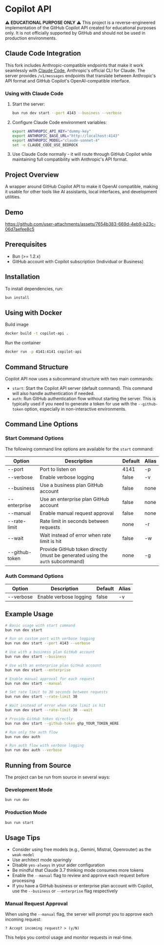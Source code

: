 # Copilot API

⚠️ **EDUCATIONAL PURPOSE ONLY** ⚠️
This project is a reverse-engineered implementation of the GitHub Copilot API created for educational purposes only. It is not officially supported by GitHub and should not be used in production environments.

## Claude Code Integration

This fork includes Anthropic-compatible endpoints that make it work seamlessly with [Claude Code](https://claude.ai/code), Anthropic's official CLI for Claude. The server provides `/v1/messages` endpoints that translate between Anthropic's API format and GitHub Copilot's OpenAI-compatible interface.

### Using with Claude Code

1. Start the server:
   ```sh
   bun run dev start --port 4143 --business --verbose
   ```

2. Configure Claude Code environment variables:
   ```sh
   export ANTHROPIC_API_KEY="dummy-key"
   export ANTHROPIC_BASE_URL="http://localhost:4143"
   export ANTHROPIC_MODEL="claude-sonnet-4"
   set -e CLAUDE_CODE_USE_BEDROCK
   ```

3. Use Claude Code normally - it will route through GitHub Copilot while maintaining full compatibility with Anthropic's API format.

## Project Overview

A wrapper around GitHub Copilot API to make it OpenAI compatible, making it usable for other tools like AI assistants, local interfaces, and development utilities.

## Demo

https://github.com/user-attachments/assets/7654b383-669d-4eb9-b23c-06d7aefee8c5

## Prerequisites

- Bun (>= 1.2.x)
- GitHub account with Copilot subscription (Individual or Business)

## Installation

To install dependencies, run:

```sh
bun install
```

## Using with Docker

Build image

```sh
docker build -t copilot-api .
```

Run the container

```sh
docker run -p 4141:4141 copilot-api
```

## Command Structure

Copilot API now uses a subcommand structure with two main commands:

- `start`: Start the Copilot API server (default command). This command will also handle authentication if needed.
- `auth`: Run GitHub authentication flow without starting the server. This is typically used if you need to generate a token for use with the `--github-token` option, especially in non-interactive environments.

## Command Line Options

### Start Command Options

The following command line options are available for the `start` command:

| Option         | Description                                                                   | Default | Alias |
| -------------- | ----------------------------------------------------------------------------- | ------- | ----- |
| --port         | Port to listen on                                                             | 4141    | -p    |
| --verbose      | Enable verbose logging                                                        | false   | -v    |
| --business     | Use a business plan GitHub account                                            | false   | none  |
| --enterprise   | Use an enterprise plan GitHub account                                         | false   | none  |
| --manual       | Enable manual request approval                                                | false   | none  |
| --rate-limit   | Rate limit in seconds between requests                                        | none    | -r    |
| --wait         | Wait instead of error when rate limit is hit                                  | false   | -w    |
| --github-token | Provide GitHub token directly (must be generated using the `auth` subcommand) | none    | -g    |

### Auth Command Options

| Option    | Description            | Default | Alias |
| --------- | ---------------------- | ------- | ----- |
| --verbose | Enable verbose logging | false   | -v    |

## Example Usage

```sh
# Basic usage with start command
bun run dev start

# Run on custom port with verbose logging
bun run dev start --port 4143 --verbose

# Use with a business plan GitHub account
bun run dev start --business

# Use with an enterprise plan GitHub account
bun run dev start --enterprise

# Enable manual approval for each request
bun run dev start --manual

# Set rate limit to 30 seconds between requests
bun run dev start --rate-limit 30

# Wait instead of error when rate limit is hit
bun run dev start --rate-limit 30 --wait

# Provide GitHub token directly
bun run dev start --github-token ghp_YOUR_TOKEN_HERE

# Run only the auth flow
bun run dev auth

# Run auth flow with verbose logging
bun run dev auth --verbose
```

## Running from Source

The project can be run from source in several ways:

### Development Mode

```sh
bun run dev
```

### Production Mode

```sh
bun run start
```

## Usage Tips

- Consider using free models (e.g., Gemini, Mistral, Openrouter) as the `weak-model`
- Use architect mode sparingly
- Disable `yes-always` in your aider configuration
- Be mindful that Claude 3.7 thinking mode consumes more tokens
- Enable the `--manual` flag to review and approve each request before processing
- If you have a GitHub business or enterprise plan account with Copilot, use the `--business` or `--enterprise` flag respectively

### Manual Request Approval

When using the `--manual` flag, the server will prompt you to approve each incoming request:

```
? Accept incoming request? > (y/N)
```

This helps you control usage and monitor requests in real-time.
